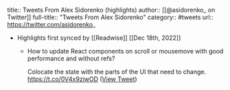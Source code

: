 title:: Tweets From Alex Sidorenko (highlights)
author:: [[@asidorenko_ on Twitter]]
full-title:: "Tweets From Alex Sidorenko"
category:: #tweets
url:: https://twitter.com/asidorenko_

- Highlights first synced by [[Readwise]] [[Dec 18th, 2022]]
	- How to update React components on scroll or mousemove with good performance and without refs?
	  
	  Colocate the state with the parts of the UI that need to change. https://t.co/0V4x9ziwOD ([View Tweet](https://twitter.com/asidorenko_/status/1603852403970871302))